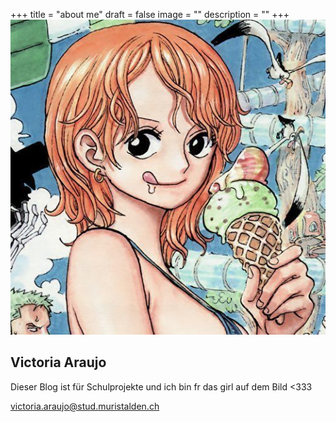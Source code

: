 +++
title = "about me"
draft = false
image = ""
description = ""
+++
![](b85e9f83090ad918c884d46e5bd1d874.jpg)

## Victoria Araujo

Dieser Blog ist für Schulprojekte und ich bin fr das girl auf dem Bild <333

victoria.araujo@stud.muristalden.ch